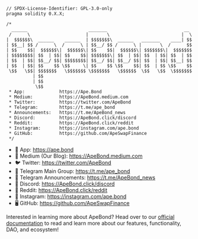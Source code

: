 ```solidity
// SPDX-License-Identifier: GPL-3.0-only
pragma solidity 0.X.X;

/*
  ______                       _______                             __ 
 /      \                     |       \                           |  \
|  $$$$$$\  ______    ______  | $$$$$$$\  ______   _______    ____| $$
| $$__| $$ /      \  /      \ | $$__/ $$ /      \ |       \  /      $$
| $$    $$|  $$$$$$\|  $$$$$$\| $$    $$|  $$$$$$\| $$$$$$$\|  $$$$$$$
| $$$$$$$$| $$  | $$| $$    $$| $$$$$$$\| $$  | $$| $$  | $$| $$  | $$
| $$  | $$| $$__/ $$| $$$$$$$$| $$__/ $$| $$__/ $$| $$  | $$| $$__| $$
| $$  | $$| $$    $$ \$$     \| $$    $$ \$$    $$| $$  | $$ \$$    $$
 \$$   \$$| $$$$$$$   \$$$$$$$ \$$$$$$$   \$$$$$$  \$$   \$$  \$$$$$$$
          | $$                                                        
          | $$                                                        
           \$$                                                        
 * App:             https://Ape.Bond
 * Medium:          https://ApeBond.medium.com
 * Twitter:         https://twitter.com/ApeBond
 * Telegram:        https://t.me/ape_bond
 * Announcements:   https://t.me/ApeBond_news
 * Discord:         https://ApeBond.click/discord
 * Reddit:          https://ApeBond.click/reddit
 * Instagram:       https://instagram.com/ape.bond
 * GitHub:          https://github.com/ApeSwapFinance
 */
```

- 🌈 App: https://ape.bond
- 📰 Medium (Our Blog): https://ApeBond.medium.com
- 🐦 Twitter: https://twitter.com/ApeBond
- 💬 Telegram Main Group: https://t.me/ape_bond
- 💬 Telegram Announcements: https://t.me/ApeBond_news
- 👾 Discord: https://ApeBond.click/discord
- 🤩 Reddit: https://ApeBond.click/reddit
- 🤳 Instagram: https://instagram.com/ape.bond
- 🖥 GitHub: https://github.com/ApeSwapFinance

Interested in learning more about ApeBond? Head over to our [official documentation](https://docs.ape.bond/) to read and learn more about our features, functionality, DAO, and ecosystem!

<!--

**Here are some ideas to get you started:**

🙋‍♀️ A short introduction - what is your organization all about?
🌈 Contribution guidelines - how can the community get involved?
👩‍💻 Useful resources - where can the community find your docs? Is there anything else the community should know?
🍿 Fun facts - what does your team eat for breakfast?
🧙 Remember, you can do mighty things with the power of [Markdown](https://docs.github.com/github/writing-on-github/getting-started-with-writing-and-formatting-on-github/basic-writing-and-formatting-syntax)
-->
